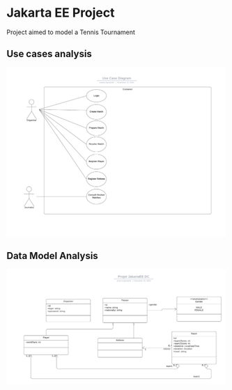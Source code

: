 # Jakarta EE Project

Project aimed to model a Tennis Tournament

## Use cases analysis

![Use Cases](readme/Use%20Case%20Diagram.png)

## Data Model Analysis

![Data Model](readme/Projet%20JakartaEE%20DC.png)